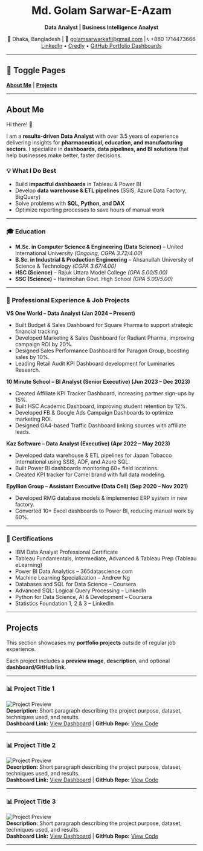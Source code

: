 <div align="center">


# Md. Golam Sarwar-E-Azam  
**Data Analyst | Business Intelligence Analyst**  

📍 Dhaka, Bangladesh | 📧 golamsarwarkafi@gmail.com | 📞 +880 1714473666  
[LinkedIn](https://www.linkedin.com/in/golam-sarwar-e-azam) • [Credly](https://www.credly.com/users/md-golam-sarwar-e-azam) • [GitHub Portfolio Dashboards](https://github.com/Md-GolamSarwar-E-Azam/Portfolio-Dashboard-PDF-Files)  

---

</div>

## 🔀 Toggle Pages  
[**About Me**](#about-me) | [**Projects**](#projects)  

---

## About Me  

Hi there! 👋  

I am a **results-driven Data Analyst** with over 3.5 years of experience delivering insights for **pharmaceutical, education, and manufacturing sectors**. I specialize in **dashboards, data pipelines, and BI solutions** that help businesses make better, faster decisions.  

### 💡 What I Do Best  
- Build **impactful dashboards** in Tableau & Power BI  
- Develop **data warehouse & ETL pipelines** (SSIS, Azure Data Factory, BigQuery)  
- Solve problems with **SQL, Python, and DAX**  
- Optimize reporting processes to save hours of manual work  

---

### 🎓 Education  
- **M.Sc. in Computer Science & Engineering (Data Science)** – United International University *(Ongoing, CGPA 3.72/4.00)*  
- **B.Sc. in Industrial & Production Engineering** – Ahsanullah University of Science & Technology *(CGPA 3.67/4.00)*  
- **HSC (Science)** – Rajuk Uttara Model College *(GPA 5.00/5.00)*  
- **SSC (Science)** – Harimohan Govt. High School *(GPA 5.00/5.00)*  

---

### 💼 Professional Experience & Job Projects  

**VS One World – Data Analyst (Jan 2024 – Present)**  
- Built Budget & Sales Dashboard for Square Pharma to support strategic financial tracking.  
- Developed Marketing & Sales Dashboard for Radiant Pharma, improving campaign ROI by 20%.  
- Designed Sales Performance Dashboard for Paragon Group, boosting sales by 10%.  
- Leading Retail Audit KPI Dashboard development for Luminaries Research.  

**10 Minute School – BI Analyst (Senior Executive) (Jun 2023 – Dec 2023)**  
- Created Affiliate KPI Tracker Dashboard, increasing partner sign-ups by 15%.  
- Built HSC Academic Dashboard, improving student retention by 12%.  
- Developed FB & Google Ads Campaign Dashboards to optimize marketing ROI.  
- Designed GA4-based Traffic Dashboard linking sources with affiliate leads.  

**Kaz Software – Data Analyst (Executive) (Apr 2022 – May 2023)**  
- Developed data warehouse & ETL pipelines for Japan Tobacco International using SSIS, ADF, and Azure SQL.  
- Built Power BI dashboards monitoring 60+ field locations.  
- Created KPI tracker for Camel brand with full data modeling.  

**Epyllion Group – Assistant Executive (Data Cell) (Sep 2020 – Nov 2021)**  
- Developed RMG database models & implemented ERP system in new factory.  
- Converted 10+ Excel dashboards to Power BI, reducing manual work by 60%.  

---

### 📜 Certifications  
- IBM Data Analyst Professional Certificate  
- Tableau Fundamentals, Intermediate, Advanced & Tableau Prep (Tableau eLearning)  
- Power BI Data Analytics – 365datascience.com  
- Machine Learning Specialization – Andrew Ng  
- Databases and SQL for Data Science – Coursera  
- Advanced SQL: Logical Query Processing – LinkedIn  
- Python for Data Science, AI & Development – Coursera  
- Statistics Foundation 1, 2 & 3 – LinkedIn  

---

## Projects  

This section showcases my **portfolio projects** outside of regular job experience.  

Each project includes a **preview image**, **description**, and optional **dashboard/GitHub link**.  

---

### 📊 Project Title 1  
![Project Preview](image_link_here)  
**Description:** Short paragraph describing the project purpose, dataset, techniques used, and results.  
**Dashboard Link:** [View Dashboard](dashboard_link_here) | **GitHub Repo:** [View Code](github_repo_link_here)  

---

### 📊 Project Title 2  
![Project Preview](image_link_here)  
**Description:** Short paragraph describing the project purpose, dataset, techniques used, and results.  
**Dashboard Link:** [View Dashboard](dashboard_link_here) | **GitHub Repo:** [View Code](github_repo_link_here)  

---

### 📊 Project Title 3  
![Project Preview](image_link_here)  
**Description:** Short paragraph describing the project purpose, dataset, techniques used, and results.  
**Dashboard Link:** [View Dashboard](dashboard_link_here) | **GitHub Repo:** [View Code](github_repo_link_here)  

---
